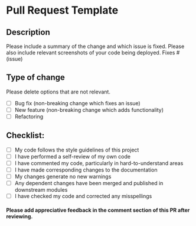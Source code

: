 # Pull Request Template
## Description
Please include a summary of the change and which issue is fixed. Please also include relevant screenshots of your code being deployed. 
Fixes # (issue)
## Type of change
Please delete options that are not relevant.
- [ ] Bug fix (non-breaking change which fixes an issue)
- [ ] New feature (non-breaking change which adds functionality)
- [ ] Refactoring
## Checklist:
- [ ] My code follows the style guidelines of this project
- [ ] I have performed a self-review of my own code
- [ ] I have commented my code, particularly in hard-to-understand areas
- [ ] I have made corresponding changes to the documentation
- [ ] My changes generate no new warnings
- [ ] Any dependent changes have been merged and published in downstream modules
- [ ] I have checked my code and corrected any misspellings
#### Please add appreciative feedback in the comment section of this PR after reviewing.
